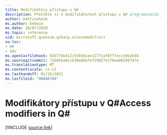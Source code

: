 ```yaml
---
title: Modifikátory přístupu v Q#
description: Přečtěte si o modifikátorech přístupu v Q# programovacím jazyce.
author: bettinaheim
ms.author: beheim
ms.date: 10/07/2020
ms.topic: reference
uid: microsoft.quantum.qsharp.accessmodifiers
no-loc:
- Q#
- $$v
ms.openlocfilehash: 92b77de412c53016cee1177caf8ff7ecce9e2bd4
ms.sourcegitcommit: 71605ea9cc630e84e7ef29027e1f0ea06299747e
ms.translationtype: MT
ms.contentlocale: cs-CZ
ms.lasthandoff: 01/26/2021
ms.locfileid: "98846766"
---
```

# <a name="access-modifiers-in-no-locq"></a><span data-ttu-id="10bbc-103">Modifikátory přístupu v Q#</span><span class="sxs-lookup"><span data-stu-id="10bbc-103">Access modifiers in Q#</span></span>

[!INCLUDE [source link](~/includes/qsharp-language/Specifications/Language/1_ProgramStructure/6_AccessModifiers.md)]

